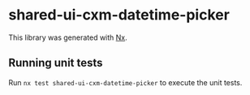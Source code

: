 # shared-ui-cxm-datetime-picker

This library was generated with [Nx](https://nx.dev).

## Running unit tests

Run `nx test shared-ui-cxm-datetime-picker` to execute the unit tests.
